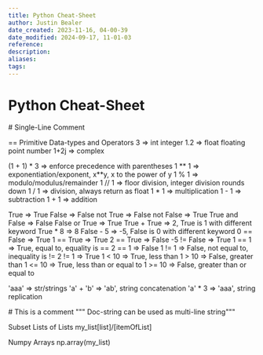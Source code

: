 ```yaml
---
title: Python Cheat-Sheet
author: Justin Bealer
date_created: 2023-11-16, 04-00-39
date_modified: 2024-09-17, 11-01-03
reference: 
description: 
aliases: 
tags: 
---
```

# Python Cheat-Sheet

\# Single-Line Comment

== Primitive Data-types and Operators
3 => int integer
1.2 => float floating point number
1+2j => complex

(1 + 1) * 3 => enforce precedence with parentheses
1 ** 1 => exponentiation/exponent, x**y, x to the power of y
1 % 1 => modulo/modulus/remainder
1 // 1 => floor division, integer division rounds down
1 / 1 => division, always return as float
1 * 1 => multiplication
1 - 1 => subtraction
1 + 1 => addition

True => True
False => False
not True => False
not False => True
True and False => False
False or True => True
True + True => 2, True is 1 with different keyword
True * 8 => 8
False - 5 => -5, False is 0 with different keyword
0 == False => True
1 == True => True
2 == True => False
-5 != False => True
1 == 1 => True, equal to, equality is ==
2 == 1 => False
1 != 1 => False, not equal to, inequality is !=
2 != 1 => True
1 < 10 => True, less than
1 > 10 => False, greater than
1 <= 10 => True, less than or equal to
1 >= 10 => False, greater than or equal to

'aaa' => str/strings
'a' + 'b' => 'ab', string concatenation
'a' * 3 => 'aaa', string replication

\# This is a comment
""" Doc-string
can be used as multi-line string"""

Subset Lists of Lists
my_list[list]/[itemOfList]

Numpy Arrays np.array(my_list)
